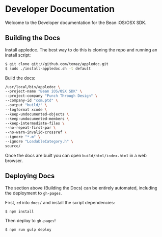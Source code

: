 # Developer Documentation

Welcome to the Developer documentation for the Bean iOS/OSX SDK.

## Building the Docs

Install appledoc. The best way to do this is cloning the repo and running an install script:

```bash
$ git clone git://github.com/tomaz/appledoc.git
$ sudo ./install-appledoc.sh -t default
```

Build the docs:

```bash
/usr/local/bin/appledoc \
--project-name "Bean iOS/OSX SDK" \
--project-company "Punch Through Design" \
--company-id "com.ptd" \
--output "build/" \
--logformat xcode \
--keep-undocumented-objects \
--keep-undocumented-members \
--keep-intermediate-files \
--no-repeat-first-par \
--no-warn-invalid-crossref \
--ignore "*.m" \
--ignore "LoadableCategory.h" \
source/
```

Once the docs are built you can open `build/html/index.html` in a web browser.

## Deploying Docs

The section above (Building the Docs) can be entirely automated, including the deployment to `gh-pages`.

First, `cd` into `docs/` and install the script dependencies:

```bash
$ npm install
```

Then deploy to `gh-pages`!

```bash
$ npm run gulp deploy
```
